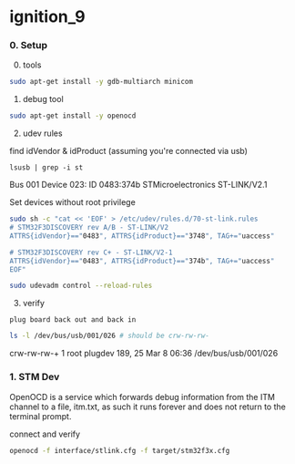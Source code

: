 # ignition_9

### 0. Setup

 0. tools 
```bash
sudo apt-get install -y gdb-multiarch minicom
```

 1. debug tool
```bash
sudo apt-get install -y openocd
```

 2.  udev rules

find idVendor & idProduct (assuming you're connected via usb)
```
lsusb | grep -i st
```
Bus 001 Device 023: ID 0483:374b STMicroelectronics ST-LINK/V2.1

 Set devices without root privilege
```bash
sudo sh -c "cat << 'EOF' > /etc/udev/rules.d/70-st-link.rules
# STM32F3DISCOVERY rev A/B - ST-LINK/V2
ATTRS{idVendor}=="0483", ATTRS{idProduct}=="3748", TAG+="uaccess"

# STM32F3DISCOVERY rev C+ - ST-LINK/V2-1
ATTRS{idVendor}=="0483", ATTRS{idProduct}=="374b", TAG+="uaccess"
EOF"
```
```bash
sudo udevadm control --reload-rules
```

3. verify

```
plug board back out and back in
```
```bash
ls -l /dev/bus/usb/001/026 # should be crw-rw-rw-
```
crw-rw-rw-+ 1 root plugdev 189, 25 Mar  8 06:36 /dev/bus/usb/001/026



### 1. STM Dev

 OpenOCD is a service which forwards debug information from the ITM channel to a file, itm.txt, as such it runs forever and does not return to the terminal prompt.

 connect and verify
```bash
openocd -f interface/stlink.cfg -f target/stm32f3x.cfg
```